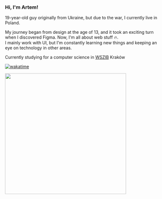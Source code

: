### Hi, I'm Artem! 
19-year-old guy originally from Ukraine, but due to the war, I currently live in Poland. 

My journey began from design at the age of 13, and it took an exciting turn when I discovered Figma. Now, I'm all about web stuff 🔥. \
I mainly work with UI, but I'm constantly learning new things and keeping an eye on technology in other areas. 

Currently studying for a computer science in [WSZIB](https://www.wszib.edu.pl/) Kraków 

[![wakatime](https://wakatime.com/badge/user/51b3ddec-74be-4fab-af60-bc5ac68e4323.svg)](https://wakatime.com/@51b3ddec-74be-4fab-af60-bc5ac68e4323)

<img src="https://wakatime.com/share/@MelKam/0d072add-04ee-490a-87cf-ebf641c03a3c.svg" height="400px" />
